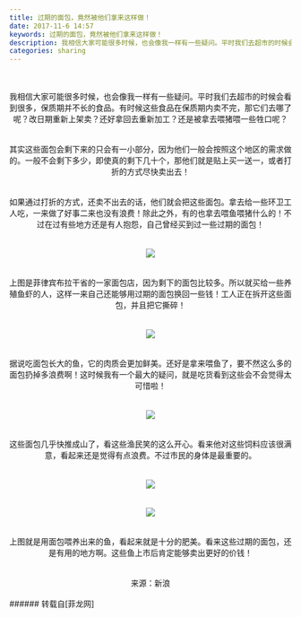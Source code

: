 ```yaml
---
title: 过期的面包，竟然被他们拿来这样做！
date: 2017-11-6 14:57
keywords: 过期的面包，竟然被他们拿来这样做！
description: 我相信大家可能很多时候，也会像我一样有一些疑问。平时我们去超市的时候会看到很多，保质期并不长的食品。有时候这些食品在保质期内卖不完，那它们去哪了呢？改日期重新上架卖？还好拿回去重新加工？还是被拿去喂猪喂一些牲口呢？其实这些面包会剩下来的只会有一小部分，因为他们一般会按照这个地区的需求做的。一般不会剩下多少，即使真的剩下几十个，那他们就是贴上买一送一，或者打折的方式尽快卖出去！如果通过打折的方式，还卖不出去的话，他们就会把这些面包。拿去给一些环卫工人吃，一来做了好事二来也没有浪费！除此之外，有的也拿去喂鱼喂猪什么的！不过在过有些地方还是有人抱怨，自己曾经买到过一些过期的面包！上图是菲律宾布拉干省的一家面包店，因为剩下的面包比较多。所以就买给一些养殖鱼虾的人，这样一来自己还能够用过期的面包换回一些钱！工人正在拆开这些面包，并且把它撕碎！据说吃面包长大的鱼，它的肉质会更加鲜美。还好是拿来喂鱼了，要不然这么多的面包扔掉多浪费啊！这时候我有一个最大的疑问，就是吃货看到这些会不会觉得太可惜啦！这些面包几乎快推成山了，看这些渔民笑的这么开心。看来他对这些饲料应该很满意，看起来还是觉得有点浪费。不过市民的身体是最重要的。上图就是用面包喂养出来的鱼，看起来就是十分的肥美。看来这些过期的面包，还是有用的地方啊。这些鱼上市后肯定能够卖出更好的价钱！来源：新浪
categories: sharing
---
```

<td class="t_f" id="postmessage_964935">

<br/>
<br/>
<div align="center">我相信大家可能很多时候，也会像我一样有一些疑问。平时我们去超市的时候会看到很多，保质期并不长的食品。有时候这些食品在保质期内卖不完，那它们去哪了呢？改日期重新上架卖？还好拿回去重新加工？还是被拿去喂猪喂一些牲口呢？</div><br/>
<br/>
<div align="center">其实这些面包会剩下来的只会有一小部分，因为他们一般会按照这个地区的需求做的。一般不会剩下多少，即使真的剩下几十个，那他们就是贴上买一送一，或者打折的方式尽快卖出去！</div><br/>
<br/>
<div align="center">如果通过打折的方式，还卖不出去的话，他们就会把这些面包。拿去给一些环卫工人吃，一来做了好事二来也没有浪费！除此之外，有的也拿去喂鱼喂猪什么的！不过在过有些地方还是有人抱怨，自己曾经买到过一些过期的面包！</div><br/>
<br/>
<div align="center">

<img aid="668375" data-cf-modified-dabda5b108c0c76e235f5205-="" file="data/attachment/forum/201711/06/145627zp2zkwwww95f9xky.jpeg.thumb.jpg" id="aimg_668375" inpost="1" onclick="" onmouseover="" src="http://www.flw.ph/data/attachment/forum/201711/06/145627zp2zkwwww95f9xky.jpeg" style="cursor:pointer" zoomfile="data/attachment/forum/201711/06/145627zp2zkwwww95f9xky.jpeg"/>


</div><br/>
<br/>
<div align="center">上图是菲律宾布拉干省的一家面包店，因为剩下的面包比较多。所以就买给一些养殖鱼虾的人，这样一来自己还能够用过期的面包换回一些钱！工人正在拆开这些面包，并且把它撕碎！</div><br/>
<br/>
<div align="center">

<img aid="668374" data-cf-modified-dabda5b108c0c76e235f5205-="" file="data/attachment/forum/201711/06/145626it6rryqrlivsytlq.jpeg.thumb.jpg" id="aimg_668374" inpost="1" onclick="" onmouseover="" src="http://www.flw.ph/data/attachment/forum/201711/06/145626it6rryqrlivsytlq.jpeg" style="cursor:pointer" zoomfile="data/attachment/forum/201711/06/145626it6rryqrlivsytlq.jpeg"/>


</div><br/>
<br/>
<div align="center">据说吃面包长大的鱼，它的肉质会更加鲜美。还好是拿来喂鱼了，要不然这么多的面包扔掉多浪费啊！这时候我有一个最大的疑问，就是吃货看到这些会不会觉得太可惜啦！</div><br/>
<br/>
<div align="center">

<img aid="668373" data-cf-modified-dabda5b108c0c76e235f5205-="" file="data/attachment/forum/201711/06/145625uah6qorur97hur13.jpeg.thumb.jpg" id="aimg_668373" inpost="1" onclick="" onmouseover="" src="http://www.flw.ph/data/attachment/forum/201711/06/145625uah6qorur97hur13.jpeg" style="cursor:pointer" zoomfile="data/attachment/forum/201711/06/145625uah6qorur97hur13.jpeg"/>


</div><br/>
<br/>
<div align="center">这些面包几乎快推成山了，看这些渔民笑的这么开心。看来他对这些饲料应该很满意，看起来还是觉得有点浪费。不过市民的身体是最重要的。</div><br/>
<br/>
<div align="center">

<img aid="668372" data-cf-modified-dabda5b108c0c76e235f5205-="" file="data/attachment/forum/201711/06/145623hvfjjreumjmdvdaa.jpeg.thumb.jpg" id="aimg_668372" inpost="1" onclick="" onmouseover="" src="http://www.flw.ph/data/attachment/forum/201711/06/145623hvfjjreumjmdvdaa.jpeg" style="cursor:pointer" zoomfile="data/attachment/forum/201711/06/145623hvfjjreumjmdvdaa.jpeg"/>


</div><br/>
<br/>
<div align="center">

<img aid="668371" data-cf-modified-dabda5b108c0c76e235f5205-="" file="data/attachment/forum/201711/06/145622iddduh3thfd2vkdj.jpeg.thumb.jpg" id="aimg_668371" inpost="1" onclick="" onmouseover="" src="http://www.flw.ph/data/attachment/forum/201711/06/145622iddduh3thfd2vkdj.jpeg" style="cursor:pointer" zoomfile="data/attachment/forum/201711/06/145622iddduh3thfd2vkdj.jpeg"/>


</div><br/>
<br/>
<div align="center">上图就是用面包喂养出来的鱼，看起来就是十分的肥美。看来这些过期的面包，还是有用的地方啊。这些鱼上市后肯定能够卖出更好的价钱！</div><br/>
<br/>
<div align="center">来源：新浪</div><br/>
</td>
###### 转载自[菲龙网]